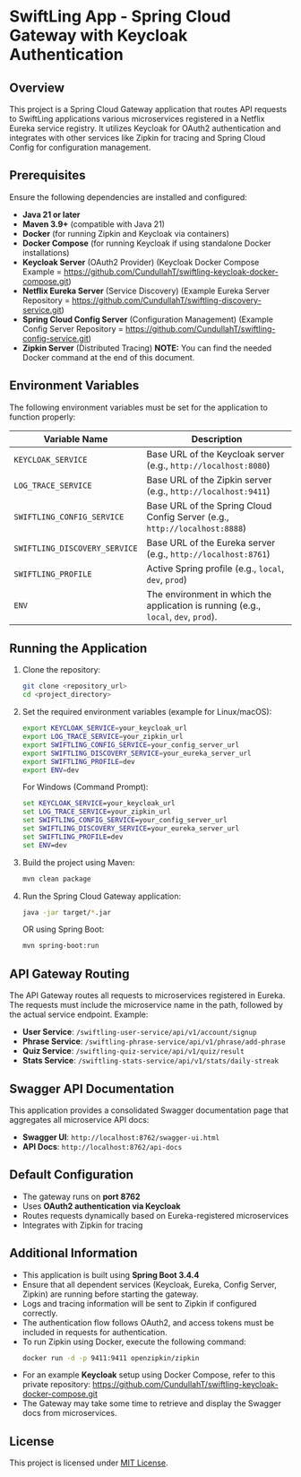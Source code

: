 # SwiftLing App - Spring Cloud Gateway with Keycloak Authentication

## Overview
This project is a Spring Cloud Gateway application that routes API requests to SwiftLing applications various microservices registered in a Netflix Eureka service registry. It utilizes Keycloak for OAuth2 authentication and integrates with other services like Zipkin for tracing and Spring Cloud Config for configuration management.

## Prerequisites
Ensure the following dependencies are installed and configured:
- **Java 21 or later**
- **Maven 3.9+** (compatible with Java 21)
- **Docker** (for running Zipkin and Keycloak via containers)
- **Docker Compose** (for running Keycloak if using standalone Docker installations)
- **Keycloak Server** (OAuth2 Provider) (Keycloak Docker Compose Example = https://github.com/CundullahT/swiftling-keycloak-docker-compose.git)
- **Netflix Eureka Server** (Service Discovery) (Example Eureka Server Repository = https://github.com/CundullahT/swiftling-discovery-service.git)
- **Spring Cloud Config Server** (Configuration Management) (Example Config Server Repository = https://github.com/CundullahT/swiftling-config-service.git)
- **Zipkin Server** (Distributed Tracing) **NOTE:** You can find the needed Docker command at the end of this document.

## Environment Variables
The following environment variables must be set for the application to function properly:

| Variable Name                 | Description                                                                          |
|-------------------------------|--------------------------------------------------------------------------------------|
| `KEYCLOAK_SERVICE`            | Base URL of the Keycloak server (e.g., `http://localhost:8080`)                      |
| `LOG_TRACE_SERVICE`           | Base URL of the Zipkin server (e.g., `http://localhost:9411`)                        |
| `SWIFTLING_CONFIG_SERVICE`    | Base URL of the Spring Cloud Config Server (e.g., `http://localhost:8888`)           |
| `SWIFTLING_DISCOVERY_SERVICE` | Base URL of the Eureka server (e.g., `http://localhost:8761`)                        |
| `SWIFTLING_PROFILE`           | Active Spring profile (e.g., `local`, `dev`, `prod`)                                 |
| `ENV`                         | The environment in which the application is running (e.g., `local`, `dev`, `prod`).  |

## Running the Application
1. Clone the repository:
   ```sh
   git clone <repository_url>
   cd <project_directory>
   ```
2. Set the required environment variables (example for Linux/macOS):
   ```sh
   export KEYCLOAK_SERVICE=your_keycloak_url
   export LOG_TRACE_SERVICE=your_zipkin_url
   export SWIFTLING_CONFIG_SERVICE=your_config_server_url
   export SWIFTLING_DISCOVERY_SERVICE=your_eureka_server_url
   export SWIFTLING_PROFILE=dev
   export ENV=dev
   ```
   For Windows (Command Prompt):
   ```cmd
   set KEYCLOAK_SERVICE=your_keycloak_url
   set LOG_TRACE_SERVICE=your_zipkin_url
   set SWIFTLING_CONFIG_SERVICE=your_config_server_url
   set SWIFTLING_DISCOVERY_SERVICE=your_eureka_server_url
   set SWIFTLING_PROFILE=dev
   set ENV=dev
   ```
3. Build the project using Maven:
   ```sh
   mvn clean package
   ```
4. Run the Spring Cloud Gateway application:
   ```sh
   java -jar target/*.jar
   ```
   OR using Spring Boot:
   ```sh
   mvn spring-boot:run
   ```

## API Gateway Routing
The API Gateway routes all requests to microservices registered in Eureka. The requests must include the microservice name in the path, followed by the actual service endpoint. Example:
- **User Service**: `/swiftling-user-service/api/v1/account/signup`
- **Phrase Service**: `/swiftling-phrase-service/api/v1/phrase/add-phrase`
- **Quiz Service**: `/swiftling-quiz-service/api/v1/quiz/result`
- **Stats Service**: `/swiftling-stats-service/api/v1/stats/daily-streak`

## Swagger API Documentation
This application provides a consolidated Swagger documentation page that aggregates all microservice API docs:
- **Swagger UI**: `http://localhost:8762/swagger-ui.html`
- **API Docs**: `http://localhost:8762/api-docs`

## Default Configuration
- The gateway runs on **port 8762**
- Uses **OAuth2 authentication via Keycloak**
- Routes requests dynamically based on Eureka-registered microservices
- Integrates with Zipkin for tracing

## Additional Information
- This application is built using **Spring Boot 3.4.4**
- Ensure that all dependent services (Keycloak, Eureka, Config Server, Zipkin) are running before starting the gateway.
- Logs and tracing information will be sent to Zipkin if configured correctly.
- The authentication flow follows OAuth2, and access tokens must be included in requests for authentication.
- To run Zipkin using Docker, execute the following command:
  ```sh
  docker run -d -p 9411:9411 openzipkin/zipkin
  ```
- For an example **Keycloak** setup using Docker Compose, refer to this private repository:
  https://github.com/CundullahT/swiftling-keycloak-docker-compose.git
- The Gateway may take some time to retrieve and display the Swagger docs from microservices.

## License
This project is licensed under [MIT License](LICENSE).
